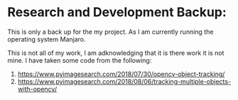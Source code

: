# Research and Development Backup:

This is only a back up for the my project.
As I am currently running the operating system Manjaro.


This is not all of my work, I am adknowledging that it is there work it is not mine.
I have taken some code from the following:
1. https://www.pyimagesearch.com/2018/07/30/opencv-object-tracking/
2. https://www.pyimagesearch.com/2018/08/06/tracking-multiple-objects-with-opencv/ 

